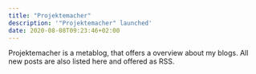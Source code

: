 ```yaml
---
title: "Projektemacher"
description: '"Projektemacher" launched'
date: 2020-08-08T09:23:46+02:00
---
```

Projektemacher is a metablog, that offers a overview about my blogs. All new posts are also listed here and offered as RSS.

